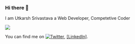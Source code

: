 ### Hi there 👋
I am Utkarsh Srivastava
a Web Developer, Competetive Coder

<img align="center" src="https://github-readme-stats.vercel.app/api/top-langs/?username=sr-utkarsh&theme=github_dark" />



You can find me on [![Twitter][1.2]][1],  [[LinkedIn]][2].

<!-- Icons -->

[1.2]: http://i.imgur.com/wWzX9uB.png (twitter icon without padding)
[2.2]: https://raw.githubusercontent.com/MartinHeinz/MartinHeinz/master/linkedin-3-16.png (LinkedIn icon without padding)



[1]: https://twitter.com/Martin_Heinz_
[2]: https://www.linkedin.com/in/utkarsh-srivastava-100071180/


<!--
**sr-utkarsh/sr-utkarsh** is a ✨ _special_ ✨ repository because its `README.md` (this file) appears on your GitHub profile.

Here are some ideas to get you started:

- 🔭 I’m currently working on ...
- 🌱 I’m currently learning ...
- 👯 I’m looking to collaborate on ...
- 🤔 I’m looking for help with ...
- 💬 Ask me about ...
- 📫 How to reach me: ...
- 😄 Pronouns: ...
- ⚡ Fun fact: ...
-->

